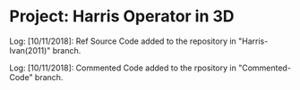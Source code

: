 # Project: Harris Operator in 3D
Log:
[10/11/2018]: Ref Source Code added to the repository in "Harris-Ivan(2011)" branch.

Log:
[10/11/2018]: Commented Code added to the rpository in "Commented- Code" branch.
